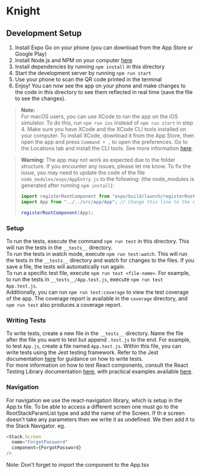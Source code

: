 # Knight

## Development Setup

1. Install Expo Go on your phone (you can download from the App Store or Google Play)
2. Install Node.js and NPM on your computer [here](https://nodejs.org/en/download/)
3. Install dependencies by running `npm install` in this directory
4. Start the development server by running `npm run start`
5. Use your phone to scan the QR code printed in the terminal
6. Enjoy! You can now see the app on your phone and make changes to the code in this directory to see them reflected in real time (save the file to see the changes).

> **Note:**  
> For macOS users, you can use XCode to run the app on the iOS simulator. To do this, run `npm run ios` instead of `npm run start` in step 4. Make sure you have XCode and the XCode CLI tools installed on your computer. To install XCode, download it from the App Store, then open the app and press `Command + ,` to open the preferences. Go to the Locations tab and install the CLI tools. See more information [here](https://docs.expo.dev/workflow/ios-simulator/).

> **Warning:**
> The app may not work as expected due to the folder structure. If you encounter any issues, please let me know. To fix the issue, you may need to update the code of the file `node_modules/expo/AppEntry.js` to the following: (the node_modules is generated after running `npm install`):
>
> ```javascript
> import registerRootComponent from "expo/build/launch/registerRootComponent";
> import App from "../../src/app/App"; // Change this line to the correct path
>
> registerRootComponent(App);
> ```


### Setup

To run the tests, execute the command `npm run test` in this directory. This will run the tests in the `__tests__` directory.  
To run the tests in watch mode, execute `npm run test:watch`. This will run the tests in the `__tests__` directory and watch for changes to the files. If you save a file, the tests will automatically run again.  
To run a specific test file, execute `npm run test <file-name>`. For example, to run the tests in `__tests__/App.test.js`, execute `npm run test App.test.js`.  
Additionally, you can run `npm run test:coverage` to view the test coverage of the app. The coverage report is available in the `coverage` directory, and `npm run test` also produces a coverage report.

### Writing Tests

To write tests, create a new file in the `__tests__` directory. Name the file after the file you want to test but append `.test.js` to the end. For example, to test `App.js`, create a file named `App.test.js`. Within this file, you can write tests using the Jest testing framework. Refer to the Jest documentation [here](https://jestjs.io/docs/getting-started) for guidance on how to write tests.  
For more information on how to test React components, consult the React Testing Library documentation [here](https://testing-library.com/docs/react-testing-library/intro/), with practical examples available [here](https://testing-library.com/docs/react-native-testing-library/example-intro).

### Navigation

For navigation we use the react-navigation library, which is setup in the App.tx file. To be able to access a different screen one must go to the RootStackParamList type and add the name of the Screen. If th e screen doesn't take any parameters then we write it as undefined. We then add it to the Stack Navigator. eg.
```javascript
<Stack.Screen 
  name="ForgotPassword" 
  component={ForgotPassword} 
/>
```
Note: Don't forget to import the component to the App.tsx


